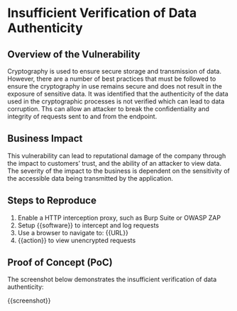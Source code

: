 # Insufficient Verification of Data Authenticity

## Overview of the Vulnerability

Cryptography is used to ensure secure storage and transmission of data. However, there are a number of best practices that must be followed to ensure the cryptography in use remains secure and does not result in the exposure of sensitive data. It was identified that the authenticity of the data used in the cryptographic processes is not verified which can lead to data corruption. Ths can allow an attacker to break the confidentiality and integrity of requests sent to and from the endpoint.

## Business Impact

This vulnerability can lead to reputational damage of the company through the impact to customers’ trust, and the ability of an attacker to view data. The severity of the impact to the business is dependent on the sensitivity of the accessible data being transmitted by the application.

## Steps to Reproduce

1. Enable a HTTP interception proxy, such as Burp Suite or OWASP ZAP
1. Setup {{software}} to intercept and log requests
1. Use a browser to navigate to: {{URL}}
1. {{action}} to view unencrypted requests

## Proof of Concept (PoC)

The screenshot below demonstrates the insufficient verification of data authenticity:

{{screenshot}}
